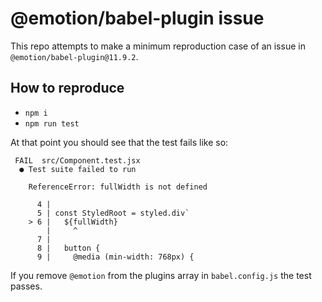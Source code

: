 # @emotion/babel-plugin issue

This repo attempts to make a minimum reproduction case of an issue in `@emotion/babel-plugin@11.9.2`.

## How to reproduce
- `npm i`
- `npm run test`

At that point you should see that the test fails like so:

```
 FAIL  src/Component.test.jsx
  ● Test suite failed to run

    ReferenceError: fullWidth is not defined

      4 |
      5 | const StyledRoot = styled.div`
    > 6 |   ${fullWidth}
        |     ^
      7 |
      8 |   button {
      9 |     @media (min-width: 768px) {
```

If you remove `@emotion` from the plugins array in `babel.config.js` the test passes.